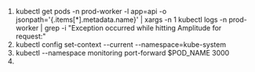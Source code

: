 1. kubectl get pods -n prod-worker -l app=api -o jsonpath='{.items[*].metadata.name}' | xargs -n 1 kubectl logs -n prod-worker | grep -i "Exception occurred while hitting Amplitude for request:"
2. kubectl config set-context --current --namespace=kube-system
3. kubectl --namespace monitoring port-forward $POD_NAME 3000
4. 
